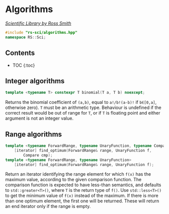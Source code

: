# Algorithms

_[Scientific Library by Ross Smith](index.html)_

```c++
#include "rs-sci/algorithms.hpp"
namespace RS::Sci;
```

## Contents

* TOC
{:toc}

## Integer algorithms

```c++
template <typename T> constexpr T binomial(T a, T b) noexcept;
```

Returns the binomial coefficient of `(a,b)`, equal to `a!/b!(a-b)!` if
`b∈[0,a]`, otherwise zero). `T` must be an arithmetic type. Behaviour is
undefined if the correct result would be out of range for `T`, or if `T` is
floating point and either argument is not an integer value.

## Range algorithms

```c++
template <typename ForwardRange, typename UnaryFunction, typename Compare>
    [iterator] find_optimum(ForwardRange& range, UnaryFunction f,
        Compare cmp);
template <typename ForwardRange, typename UnaryFunction>
    [iterator] find_optimum(ForwardRange& range, UnaryFunction f);
```

Return an iterator identifying the range element for which `f(x)` has the
maximum value, according to the given comparison function. The comparison
function is expected to have less-than semantics, and defaults to
`std::greater<T>()`, where `T` is the return type of `f()`. Use
`std::less<T>()` to get the minimum value of `f(x)` instead of the maximum. If
there is more than one optimum element, the first one will be returned. These
will return an end iterator only if the range is empty.

